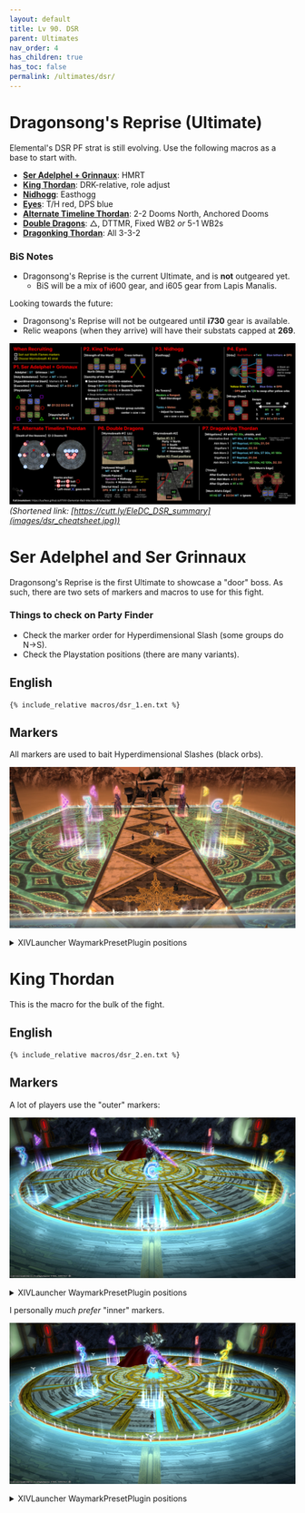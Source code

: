```yaml
---
layout: default
title: Lv 90. DSR
parent: Ultimates
nav_order: 4
has_children: true
has_toc: false
permalink: /ultimates/dsr/
---
```


# Dragonsong's Reprise (Ultimate)

Elemental's DSR PF strat is still evolving. Use the following macros as a base to start with.

- [**Ser Adelphel + Grinnaux**](en/01_adelphel_and_grinnaux.md): HMRT
- [**King Thordan**](en/02_thordan.md): DRK-relative, role adjust
- [**Nidhogg**](en/03_nidhogg.md): Easthogg
- [**Eyes**](en/04_eyes.md): T/H red, DPS blue
- [**Alternate Timeline Thordan**](en/05_alternate_thordan.md): 2-2 Dooms North, Anchored Dooms
- [**Double Dragons**](en/06_double_dragons.md): △, DTTMR, Fixed WB2 *or* 5-1 WB2s
- [**Dragonking Thordan**](en/07_dragonking_thordan.md): All 3-3-2

### BiS Notes

- Dragonsong's Reprise is the current Ultimate, and is **not** outgeared yet.
    - BiS will be a mix of i600 gear, and i605 gear from Lapis Manalis.

Looking towards the future:

- Dragonsong's Reprise will not be outgeared until **i730** gear is available.
- Relic weapons (when they arrive) will have their substats capped at **269**.

![](images/dsr_cheatsheet.jpg)
*(Shortened link: [https://cutt.ly/EleDC_DSR_summary](images/dsr_cheatsheet.jpg))*

# Ser Adelphel and Ser Grinnaux

Dragonsong's Reprise is the first Ultimate to showcase a "door" boss. As such, there are two sets of markers and macros to use for this fight.

### Things to check on Party Finder

- Check the marker order for Hyperdimensional Slash (some groups do N→S).
- Check the Playstation positions (there are many variants).

## English
```
{% include_relative macros/dsr_1.en.txt %}
```

## Markers

All markers are used to bait Hyperdimensional Slashes (black orbs).

![](images/markers_1.jpg)
<details markdown=block>
<summary>XIVLauncher WaymarkPresetPlugin positions</summary>

```json
{"Name":"Adelphel and Grinnaux","MapID":788,"A":{"X":93.015,"Y":0.0,"Z":89.036,"ID":0,"Active":true},"B":{"X":110.964,"Y":0.0,"Z":93.015,"ID":1,"Active":true},"C":{"X":106.985,"Y":0.0,"Z":110.964,"ID":2,"Active":true},"D":{"X":89.036,"Y":0.0,"Z":106.985,"ID":3,"Active":true},"One":{"X":106.985,"Y":0.0,"Z":89.036,"ID":4,"Active":true},"Two":{"X":110.964,"Y":0.0,"Z":106.985,"ID":5,"Active":true},"Three":{"X":93.015,"Y":0.0,"Z":110.964,"ID":6,"Active":true},"Four":{"X":89.036,"Y":0.0,"Z":93.015,"ID":7,"Active":true}}
```

</details>

# King Thordan

This is the macro for the bulk of the fight.

## English
```
{% include_relative macros/dsr_2.en.txt %}
```

## Markers

A lot of players use the "outer" markers:

![](images/markers_outer.jpg)
<details markdown=block>
<summary>XIVLauncher WaymarkPresetPlugin positions</summary>

```json
{"Name":"Dragonsong's Reprise (Outer)","MapID":788,"A":{"X":100.0,"Y":0.0,"Z":80.0,"ID":0,"Active":true},"B":{"X":120.0,"Y":0.0,"Z":100.0,"ID":1,"Active":true},"C":{"X":100.0,"Y":0.0,"Z":120.0,"ID":2,"Active":true},"D":{"X":80.0,"Y":0.0,"Z":100.0,"ID":3,"Active":true},"One":{"X":114.1421,"Y":0.0,"Z":85.85786,"ID":4,"Active":true},"Two":{"X":114.142,"Y":0.0,"Z":114.142,"ID":5,"Active":true},"Three":{"X":85.85786,"Y":0.0,"Z":114.142,"ID":6,"Active":true},"Four":{"X":85.858,"Y":0.0,"Z":85.858,"ID":7,"Active":true}}
```

</details>

I personally *much prefer* "inner" markers.

![](images/markers_inner.jpg)
<details markdown=block>
<summary>XIVLauncher WaymarkPresetPlugin positions</summary>

```json
{"Name":"Dragonsong's Reprise (Inner)","MapID":788,"A":{"X":100.0,"Y":0.0,"Z":87.0,"ID":0,"Active":true},"B":{"X":113.0,"Y":0.0,"Z":100.0,"ID":1,"Active":true},"C":{"X":100.0,"Y":0.0,"Z":113.0,"ID":2,"Active":true},"D":{"X":87.0,"Y":0.0,"Z":100.0,"ID":3,"Active":true},"One":{"X":109.192,"Y":0.0,"Z":90.807,"ID":4,"Active":true},"Two":{"X":109.192,"Y":0.0,"Z":109.192,"ID":5,"Active":true},"Three":{"X":90.807,"Y":0.0,"Z":109.192,"ID":6,"Active":true},"Four":{"X":90.807,"Y":0.0,"Z":90.807,"ID":7,"Active":true}}
```

</details>
